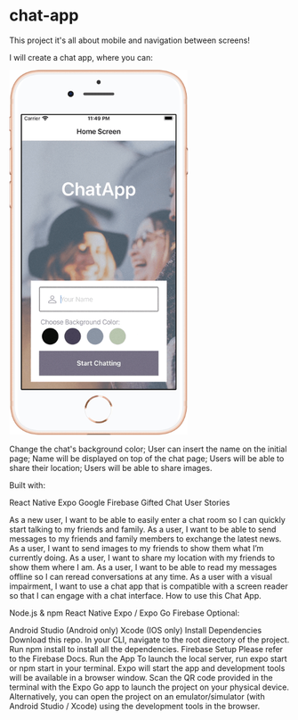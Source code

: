 <!-- @format -->

# chat-app

This project it's all about mobile and navigation between screens!

I will create a chat app, where you can:

![alt text](chat-app.png)

Change the chat's background color; User can insert the name on the initial page; Name will be displayed on top of the chat page; Users will be able to share their location; Users will be able to share images.

Built with:

React Native
Expo
Google Firebase
Gifted Chat
User Stories

As a new user, I want to be able to easily enter a chat room so I can quickly start talking to my friends and family.
As a user, I want to be able to send messages to my friends and family members to exchange the latest news.
As a user, I want to send images to my friends to show them what I’m currently doing.
As a user, I want to share my location with my friends to show them where I am.
As a user, I want to be able to read my messages offline so I can reread conversations at any time.
As a user with a visual impairment, I want to use a chat app that is compatible with a screen reader so that I can engage with a chat interface.
How to use this Chat App.

Node.js & npm
React Native
Expo / Expo Go
Firebase
Optional:

Android Studio (Android only)
Xcode (IOS only)
Install Dependencies
Download this repo.
In your CLI, navigate to the root directory of the project.
Run npm install to install all the dependencies.
Firebase Setup
Please refer to the Firebase Docs.
Run the App To launch the local server, run expo start or npm start in your terminal.
Expo will start the app and development tools will be available in a browser window. Scan the QR code provided in the terminal with the Expo Go app to launch the project on your physical device.
Alternatively, you can open the project on an emulator/simulator (with Android Studio / Xcode) using the development tools in the browser.
